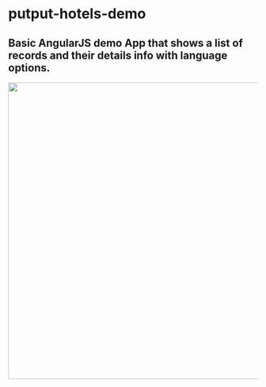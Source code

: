 # putput-hotels-demo
Basic AngularJS demo App that shows a list of records and their details info with language options.
---
<img src="https://thumbs.gfycat.com/LikableUnknownGourami-size_restricted.gif" width="600" height="auto" />